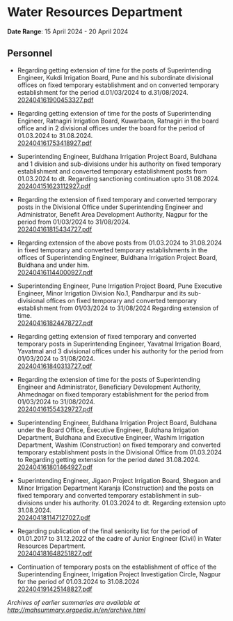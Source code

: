 # Water Resources Department

**Date Range**: 15 April 2024 - 20 April 2024


## Personnel
- Regarding getting extension of time for the posts of Superintending Engineer, Kukdi Irrigation Board, Pune and his subordinate divisional offices on fixed temporary establishment and on converted temporary establishment for the period d.01/03/2024 to d.31/08/2024.\
  [202404161900453327.pdf](https://gr.maharashtra.gov.in/Site/Upload/Government%20Resolutions/English/202404161900453327.pdf)

- Regarding getting extension of time for the posts of Superintending Engineer, Ratnagiri Irrigation Board, Kuwarbaon, Ratnagiri in the board office and in 2 divisional offices under the board for the period of 01.03.2024 to 31.08.2024.\
  [202404161753418927.pdf](https://gr.maharashtra.gov.in/Site/Upload/Government%20Resolutions/English/202404161753418927.pdf)

- Superintending Engineer, Buldhana Irrigation Project Board, Buldhana and 1 division and sub-divisions under his authority on fixed temporary establishment and converted temporary establishment posts from 01.03.2024 to dt. Regarding sanctioning continuation upto 31.08.2024.\
  [202404151623112927.pdf](https://gr.maharashtra.gov.in/Site/Upload/Government%20Resolutions/English/202404151623112927.pdf)

- Regarding the extension of fixed temporary and converted temporary posts in the Divisional Office under Superintending Engineer and Administrator, Benefit Area Development Authority, Nagpur for the period from 01/03/2024 to 31/08/2024.\
  [202404161815434727.pdf](https://gr.maharashtra.gov.in/Site/Upload/Government%20Resolutions/English/202404161815434727.pdf)

- Regarding extension of the above posts from 01.03.2024 to 31.08.2024 in fixed temporary and converted temporary establishments in the offices of Superintending Engineer, Buldhana Irrigation Project Board, Buldhana and under him.\
  [202404161144000927.pdf](https://gr.maharashtra.gov.in/Site/Upload/Government%20Resolutions/English/202404161144000927.pdf)

- Superintending Engineer, Pune Irrigation Project Board, Pune Executive Engineer, Minor Irrigation Division No.1, Pandharpur and its sub-divisional offices on fixed temporary and converted temporary establishment from 01/03/2024 to 31/08/2024 Regarding extension of time.\
  [202404161824478727.pdf](https://gr.maharashtra.gov.in/Site/Upload/Government%20Resolutions/English/202404161824478727.pdf)

- Regarding getting extension of fixed temporary and converted temporary posts in Superintending Engineer, Yavatmal Irrigation Board, Yavatmal and 3 divisional offices under his authority for the period from 01/03/2024 to 31/08/2024.\
  [202404161840313727.pdf](https://gr.maharashtra.gov.in/Site/Upload/Government%20Resolutions/English/202404161840313727....pdf)

- Regarding the extension of time for the posts of Superintending Engineer and Administrator, Beneficiary Development Authority, Ahmednagar on fixed temporary establishment for the period from 01/03/2024 to 31/08/2024.\
  [202404161554329727.pdf](https://gr.maharashtra.gov.in/Site/Upload/Government%20Resolutions/English/202404161554329727.pdf)

- Superintending Engineer, Buldhana Irrigation Project Board, Buldhana under the Board Office, Executive Engineer, Buldhana Irrigation Department, Buldhana and Executive Engineer, Washim Irrigation Department, Washim (Construction) on fixed temporary and converted temporary establishment posts in the Divisional Office from 01.03.2024 to Regarding getting extension for the period dated 31.08.2024.\
  [202404161801464927.pdf](https://gr.maharashtra.gov.in/Site/Upload/Government%20Resolutions/English/202404161801464927....pdf)

- Superintending Engineer, Jigaon Project Irrigation Board, Shegaon and Minor Irrigation Department Karanja (Construction) and the posts on fixed temporary and converted temporary establishment in sub-divisions under his authority. 01.03.2024 to dt. Regarding extension upto 31.08.2024.\
  [202404181147127027.pdf](https://gr.maharashtra.gov.in/Site/Upload/Government%20Resolutions/English/202404181147127027....pdf)

- Regarding publication of the final seniority list for the period of 01.01.2017 to 31.12.2022 of the cadre of Junior Engineer (Civil) in Water Resources Department.\
  [202404181648251827.pdf](https://gr.maharashtra.gov.in/Site/Upload/Government%20Resolutions/English/202404181648251827.pdf)

- Continuation of temporary posts on the establishment of office of the Superintending Engineer, Irrigation Project Investigation Circle, Nagpur for the period of 01.03.2024 to 31.08.2024\
  [202404191425148827.pdf](https://gr.maharashtra.gov.in/Site/Upload/Government%20Resolutions/English/202404191425148827.pdf)


*Archives of earlier summaries are available at http://mahsummary.orgpedia.in/en/archive.html*